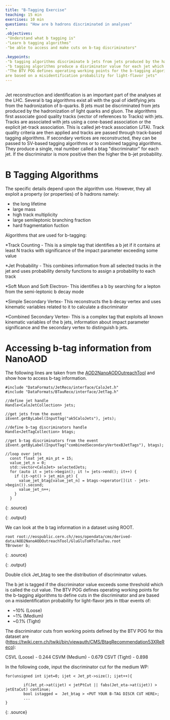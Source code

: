 ```yaml
---
title: "B-Tagging Exercise"
teaching: 15 min
exercises: 10 min
questions: "How are b hadrons discriminated in analyses"
-
.objectives:
-"Understand what b tagging is"
-"Learn b tagging algorithms"
-"be able to access and make cuts on b-tag discriminators"

.keypoints:
-"b tagging algorithms discriminate b jets from jets produced by the hadronization of light quarks and gluon"
-"b tagging algorithms produce a disriminator value for each jet which measures the likelihood of a b jet"
-"The BTV POG defines operating working points for the b-tagging algorithms to define cuts in the discriminator and
are based on a misidentification probability for light-flavor jets"
---
```




##
Jet reconstruction and identification is an important part of the analyses at the LHC.
Several b tag algorithms exist all with the goal of idetifying jets from the hadronization of b-quarks. 
B jets must be discriminated from jets produced by the hadronization of light quarks and gluon.
The algorithms first associate good quality tracks (vector of references to Tracks) with jets.
Tracks are associated with jets using a cone-based association or the explicit jet-track association. 
This is called jet-track association (JTA). Track quality criteria are then applied and tracks are passed through 
track-based tagging algorithms. If secondary vertices are reconstructed, they can be passed to SV-based tagging algorithms or to combined tagging algorithms. 
They produce a single, real number called a btag "discriminator" for each jet. 
If the discriminator is more positive then the higher the b-jet probability. 

# B Tagging Algorithms

The specific details depend upon the algorithm use. However, they all exploit a property (or properties) of b hadrons namely:

* the long lifetime
* large mass
* high track multiplicity
* large semileptonic branching fraction
* hard fragmentation fuction 

Algorithms that are used for b-tagging:

*Track Counting - This is a simple tag that identifies a b jet if it contains at least N tracks with significance of the impact parameter exceeding some value

*Jet Probability - This combines information from all selected tracks in the jet and uses probability density functions to assign a probability to each track

*Soft Muon and Soft Electron- This identifies a b by searching for a lepton from the semi-leptonic b decay mode

*Simple Secondary Vertex- This reconstructs the b decay vertex and uses kinematic variables related to it to 
calculate a discriminator

*Combined Secondary Vertex- This is a complex tag that exploits all known kinematic variables of the b jets, information
about impact parameter significance and the secondary vertex to distinguish b jets.

# Accessing b-tag information from NanoAOD

The following lines are taken from the [AOD2NanoAODOutreachTool](https://github.com/cms-opendata-analyses/AOD2NanoAODOutreachTool) and show how to access b-tag information.

~~~
#include "DataFormats/JetReco/interface/CaloJet.h"
#include "DataFormats/BTauReco/interface/JetTag.h"

//define jet handle
Handle<CaloJetCollection> jets;

//get jets from the event
iEvent.getByLabel(InputTag("ak5CaloJets"), jets);

//define b-tag discriminators handle
Handle<JetTagCollection> btags;

//get b-tag discriminators from the event
iEvent.getByLabel(InputTag("combinedSecondaryVertexBJetTags"), btags);

//loop over jets
  const float jet_min_pt = 15;
  value_jet_n = 0;
  std::vector<CaloJet> selectedJets;
  for (auto it = jets->begin(); it != jets->end(); it++) {
    if (it->pt() > jet_min_pt) {
      value_jet_btag[value_jet_n] = btags->operator[](it - jets->begin()).second;
      value_jet_n++;
    }
  }
~~~
{: .source}

{: .output}

We can look at the b tag information in a dataset using ROOT. 

~~~
root root://eospublic.cern.ch//eos/opendata/cms/derived-data/AOD2NanoAODOutreachTool/GluGluToHToTauTau.root 
TBrowser b;
~~~
{: .source}

{: .output}

Double click Jet_btag to see the distribution of discriminator values.


The b jet is tagged if the discriminator value exceeds some threshold which is called the cut value.
The BTV POG defines operating working points for the b-tagging algorithms to define cuts in the discriminator and 
are based on a misidentification probability for light-flavor jets in ttbar events of:

* ~10% (Loose)
* ~1% (Medium)
* ~0.1% (Tight)

The discriminator cuts from working points defined by the BTV POG for this dataset are (https://twiki.cern.ch/twiki/bin/viewauth/CMS/BtagRecommendation53XReReco):

CSVL (Loose) - 0.244
CSVM (Medium) - 0.679
CSVT (Tight) - 0.898

In the following code, input the discriminator cut for the medium WP:

~~~
for(unsigned int ijet=0; ijet < Jet_pt->size(); ijet++){

        if(Jet_pt->at(ijet) < jetPtCut || fabs(Jet_eta->at(ijet)) > jetEtaCut) continue;
        bool istagged =  Jet_btag > <PUT YOUR B-TAG DISCR CUT HERE>; 
        ...
}
~~~
{: .source}


